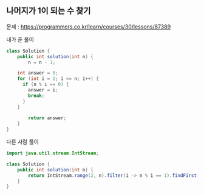 ## 나머지가 1이 되는 수 찾기

문제 : https://programmers.co.kr/learn/courses/30/lessons/87389

내가 푼 풀이
```java
class Solution {
    public int solution(int n) {
        n = n - 1;

    int answer = 0;
    for (int i = 2; i <= n; i++) {
      if (n % i == 0) {
        answer = i;
        break;
      }
    }
        
        return answer;
    }
}
```

다른 사람 풀이
```java
import java.util.stream.IntStream;

class Solution {
    public int solution(int n) {
        return IntStream.range(2, n).filter(i -> n % i == 1).findFirst().orElse(0);
    }
}
```
